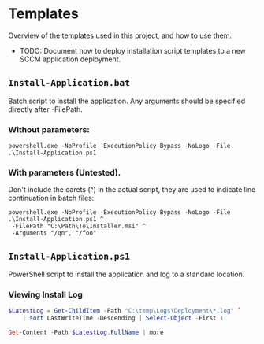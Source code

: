 # Templates

Overview of the templates used in this project, and how to use them.

- TODO: Document how to deploy installation script templates to a new SCCM application deployment.

## `Install-Application.bat`

Batch script to install the application. Any arguments should be specified directly after -FilePath.

### Without parameters:

```batch
powershell.exe -NoProfile -ExecutionPolicy Bypass -NoLogo -File .\Install-Application.ps1
```

### With parameters (Untested).

Don't include the carets (^) in the actual script, they are used to indicate line continuation in batch files:

```batch
powershell.exe -NoProfile -ExecutionPolicy Bypass -NoLogo -File .\Install-Application.ps1 ^
 -FilePath "C:\Path\To\Installer.msi" ^
 -Arguments "/qn", "/foo"
```

## `Install-Application.ps1`

PowerShell script to install the application and log to a standard location.

### Viewing Install Log

```powershell
$LatestLog = Get-ChildItem -Path "C:\temp\Logs\Deployment\*.log" `
    | sort LastWriteTime -Descending | Select-Object -First 1

Get-Content -Path $LatestLog.FullName | more
```
